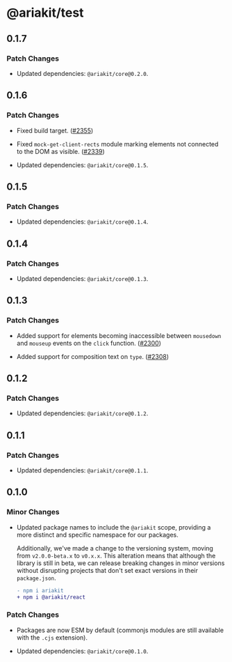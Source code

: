# @ariakit/test

## 0.1.7

### Patch Changes

- Updated dependencies: `@ariakit/core@0.2.0`.

## 0.1.6

### Patch Changes

- Fixed build target. ([#2355](https://github.com/ariakit/ariakit/pull/2355))

- Fixed `mock-get-client-rects` module marking elements not connected to the DOM as visible. ([#2339](https://github.com/ariakit/ariakit/pull/2339))

- Updated dependencies: `@ariakit/core@0.1.5`.

## 0.1.5

### Patch Changes

- Updated dependencies: `@ariakit/core@0.1.4`.

## 0.1.4

### Patch Changes

- Updated dependencies: `@ariakit/core@0.1.3`.

## 0.1.3

### Patch Changes

- Added support for elements becoming inaccessible between `mousedown` and `mouseup` events on the `click` function. ([#2300](https://github.com/ariakit/ariakit/pull/2300))

- Added support for composition text on `type`. ([#2308](https://github.com/ariakit/ariakit/pull/2308))

## 0.1.2

### Patch Changes

- Updated dependencies: `@ariakit/core@0.1.2`.

## 0.1.1

### Patch Changes

- Updated dependencies: `@ariakit/core@0.1.1`.

## 0.1.0

### Minor Changes

- Updated package names to include the `@ariakit` scope, providing a more distinct and specific namespace for our packages.

  Additionally, we've made a change to the versioning system, moving from `v2.0.0-beta.x` to `v0.x.x`. This alteration means that although the library is still in beta, we can release breaking changes in minor versions without disrupting projects that don't set exact versions in their `package.json`.

  ```diff
  - npm i ariakit
  + npm i @ariakit/react
  ```

### Patch Changes

- Packages are now ESM by default (commonjs modules are still available with the `.cjs` extension).

- Updated dependencies: `@ariakit/core@0.1.0`.
